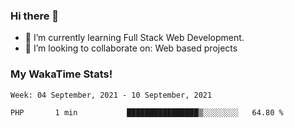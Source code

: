 ### Hi there 👋

- 🌱 I’m currently learning Full Stack Web Development.
- 👯 I’m looking to collaborate on: Web based projects


### My WakaTime Stats!

<!--START_SECTION:waka-->
```text
Week: 04 September, 2021 - 10 September, 2021

PHP       1 min           ████████████████▒░░░░░░░░   64.80 % 
```
<!--END_SECTION:waka-->
